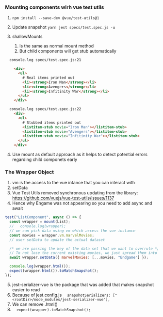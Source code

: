 ### Mounting components wirh vue test utils
1. `npm install --save-dev @vue/test-utils@1`

2. Update snapshot `yarn jest specs/test.spec.js -u`
3. shallowMounts
   1. Is the same as normal mount method
   2. But child components will get stub automatically

```html
  console.log specs/test.spec.js:21

    <div>
      <ul>
        # Real items printed out
        <li><strong>Iron Man</strong></li>
        <li><strong>Avengers</strong></li>
        <li><strong>Infitinity War</strong></li>
      </ul>
    </div>

  console.log specs/test.spec.js:22
    <div>
      <ul>
        # Stubbed items printed out
        <listitem-stub movie="Iron Man"></listitem-stub>
        <listitem-stub movie="Avengers"></listitem-stub>
        <listitem-stub movie="Infitinity War"></listitem-stub>
      </ul>
    </div>
``` 

4. Use mount as default approach as it helps to detect potential errors regarding child componets early


### The Wrapper Object
1. vm is the access to the vue intance that you can interact with
2. setData
3. Vue Test Utils removed synchronous updating from the library: https://github.com/vuejs/vue-test-utils/issues/1137
4. Hence why Engame was not appearing so you need to add async and await
```js
test("ListComponent", async () => {
  const wrapper = mount(List);
  //   console.log(wrapper);
  // we can pick data using vm which access the vue instance
  const movies = wrapper.vm.marvelMovies;
  // user setData to update the actual dataset

  /* we are passing the key of the data set that we want to overrule */
  // To not lose the current existing movies, we just spread them into the same array, again
  await wrapper.setData({ marvelMovies: [...movies, "Endgame"] });

  console.log(wrapper.html());
  expect(wrapper.html()).toMatchSnapshot();
});
```


5. jest-serializer-vue is the package that was added that makes snapshot easier to read
6. Because of jest.config.js `  snapshotSerializers: ["<rootDir>/node_modules/jest-serializer-vue"],`
7. We can remove .html()
8. `  expect(wrapper).toMatchSnapshot();`